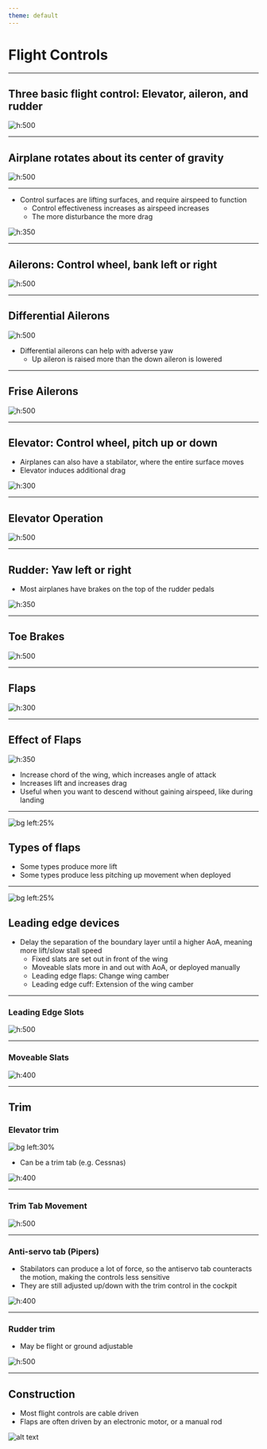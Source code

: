 ```yaml
---
theme: default
---
```


# Flight Controls

---

## Three basic flight control: Elevator, aileron, and rudder

![h:500](images/image-1.png)

---

## Airplane rotates about its center of gravity

![h:500](images/image.png)

---

- Control surfaces are lifting surfaces, and require airspeed to function
  - Control effectiveness increases as airspeed increases
  - The more disturbance the more drag

![h:350](images/image-22.png)

---

## Ailerons: Control wheel, bank left or right

![h:500](images/image-3.png)

---

## Differential Ailerons

![h:500](images/image-18.png)

- Differential ailerons can help with adverse yaw
  - Up aileron is raised more than the down aileron is lowered

<!--

The effect of adverse yaw isn't symmetrical:
  - The up aileron (lower AoA) decreases drag a relatively small amount
  - The down aileron (higher AoA) increase drag a relatively large amount

So adding more drag to up the up aileron, evening out the drag

-->

---

## Frise Ailerons

![h:500](images/image-4.png)

---

## Elevator: Control wheel, pitch up or down

- Airplanes can also have a stabilator, where the entire surface moves
- Elevator induces additional drag

![h:300](images/image-5.png)

---

## Elevator Operation

![h:500](images/image-17.png)

---

## Rudder: Yaw left or right

- Most airplanes have brakes on the top of the rudder pedals

![h:350](images/image-6.png)

---

## Toe Brakes

![h:500](images/image-7.png)

---

## Flaps

![h:300
](images/image-19.png)

---

## Effect of Flaps

![h:350](images/image-9.png)

- Increase chord of the wing, which increases angle of attack
- Increases lift and increases drag
- Useful when you want to descend without gaining airspeed, like during landing

---

![bg left:25%](images/image-8.png)

## Types of flaps

- Some types produce more lift
- Some types produce less pitching up movement when deployed

---

![bg left:25%](images/image-10.png)

## Leading edge devices

- Delay the separation of the boundary layer until a higher AoA, meaning more lift/slow stall speed
  - Fixed slats are set out in front of the wing
  - Moveable slats more in and out with AoA, or deployed manually
  - Leading edge flaps: Change wing camber
  - Leading edge cuff: Extension of the wing camber

---

### Leading Edge Slots

![h:500](images/image-11.png)

---

### Moveable Slats

![h:400](images/image-20.png)

---

## Trim

### Elevator trim

![bg left:30%](images/image-13.png)

- Can be a trim tab (e.g. Cessnas)

![h:400](images/image-12.png)

---

### Trim Tab Movement

![h:500](images/image-14.png)

---

### Anti-servo tab (Pipers)

- Stabilators can produce a lot of force, so the antiservo tab counteracts the motion, making the controls less sensitive
- They are still adjusted up/down with the trim control in the cockpit

![h:400](images/image-15.png)

---

### Rudder trim

- May be flight or ground adjustable

![h:500](images/image-16.png)

---

## Construction

- Most flight controls are cable driven
- Flaps are often driven by an electronic motor, or a manual rod

![alt text](images/image-21.png)
